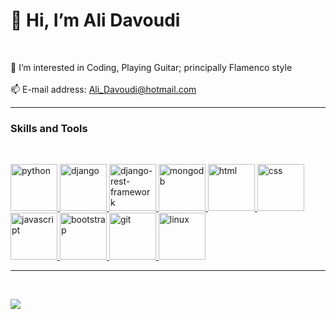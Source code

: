 <!---
Ali-Davoudi/Ali-Davoudi is a ✨ special ✨ repository because its `README.md` (this file) appears on your GitHub profile.
You can click the Preview link to take a look at your changes.
--->

<!DOCTYPE html>
<html>
<head>
	<meta charset="utf-8">
</head>
<body>
	<h1>👋 Hi, I’m Ali Davoudi</h1>
	<br>
   <p>
   		👀 I’m interested in Coding, Playing Guitar; principally Flamenco style
	<br>
<!-- 	   	🌱 I’m currently learning SQL -->
<!-- 	<br> -->
       	<br>
	   	📫 E-mail address: <a href="mailto:ali_davoudi@hotmail.com">Ali_Davoudi@hotmail.com</a>
   </p>
	<hr>
	<h3> Skills and Tools</h3>
	<br>
	<p>	
		<a href="https://www.python.org/">	
          	 <img src="https://cdn.jsdelivr.net/gh/devicons/devicon/icons/python/python-original-wordmark.svg" height="75" width="75" alt="python">
		</a>
		<a href="https://www.djangoproject.com/">         
           	 <img src="https://www.djangoproject.com/m/img/logos/django-logo-negative.svg" height="75" width="75" alt="django">
		</a>
		<a href="https://www.django-rest-framework.org/">         
           	 <img src="https://www.django-rest-framework.org/img/favicon.ico" height="75" width="75" alt="django-rest-framework">
		</a>
		<a href="https://www.mongodb.com/">         
           	 <img src="https://www.pngall.com/wp-content/uploads/13/Mongodb-PNG-Pic.png" height="75" width="75" alt="mongodb">
		</a>	
		<a href="https://www.w3schools.com/html/">
            	 <img src="https://cdn.jsdelivr.net/gh/devicons/devicon/icons/html5/html5-original-wordmark.svg" height="75" width="75" alt="html">
		</a>
		<a href="https://www.w3schools.com/css/">
            	 <img src="https://cdn.jsdelivr.net/gh/devicons/devicon/icons/css3/css3-original-wordmark.svg" height="75" width="75" alt="css">
		</a>
		<a href="https://www.javascript.com/">
            	 <img src="https://s3-eu-west-1.amazonaws.com/sdz-upload/prod/upload/js2.jpg" height="75" width="75" alt="javascript">
		</a>
		<a href="https://getbootstrap.com/"> 
         	 <img src="https://cdn.jsdelivr.net/gh/devicons/devicon/icons/bootstrap/bootstrap-original.svg" height="75" width="75" alt="bootstrap">
		</a>
		<a href="https://git-scm.com/"> 
         	 <img src="https://cdn.jsdelivr.net/gh/devicons/devicon/icons/git/git-original.svg" height="75" width="75" alt="git">
		</a>
		<a href="https://www.linux.org/"> 
         	 <img src="https://cdn.jsdelivr.net/gh/devicons/devicon/icons/linux/linux-original.svg" height="75" width="75" alt="linux">
		</a>
		<hr>
	<br>

</body>
</html>


<!-- ![](https://github-readme-stats.vercel.app/api/top-langs/?username=Ali-Davoudi-Developer&show_icons=true&theme=radical) -->
![](https://github-readme-stats.vercel.app/api?username=Ali-Davoudi&count_private=true&show_icons=true&theme=radical)

